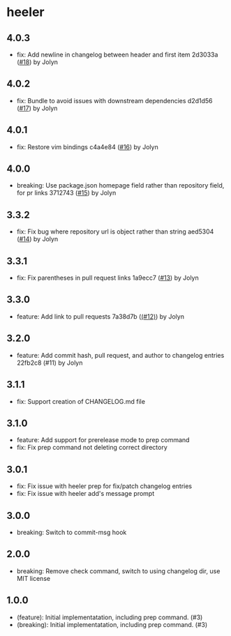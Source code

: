 # heeler

## 4.0.3

- fix: Add newline in changelog between header and first item 2d3033a ([#18](https://github.com/single-spa/heeler/pull/18)) by Jolyn

## 4.0.2

- fix: Bundle to avoid issues with downstream dependencies d2d1d56 ([#17](https://github.com/single-spa/heeler/pull/17)) by Jolyn

## 4.0.1

- fix: Restore vim bindings c4a4e84 ([#16](https://github.com/single-spa/heeler/pull/16)) by Jolyn

## 4.0.0

- breaking: Use package.json homepage field rather than repository field, for pr links 3712743 ([#15](https://github.com/single-spa/heeler/pull/15)) by Jolyn

## 3.3.2

- fix: Fix bug where repository url is object rather than string aed5304 ([#14](https://github.com/single-spa/heeler/pull/14)) by Jolyn

## 3.3.1

- fix: Fix parentheses in pull request links 1a9ecc7 ([#13](https://github.com/single-spa/heeler/pull/13)) by Jolyn

## 3.3.0

- feature: Add link to pull requests 7a38d7b ([(#12)](https://github.com/single-spa/heeler/pull/12)) by Jolyn

## 3.2.0

- feature: Add commit hash, pull request, and author to changelog entries 22fb2c8 (#11) by Jolyn

## 3.1.1

- fix: Support creation of CHANGELOG.md file

## 3.1.0

- feature: Add support for prerelease mode to prep command
- fix: Fix prep command not deleting correct directory

## 3.0.1

- fix: Fix issue with heeler prep for fix/patch changelog entries
- fix: Fix issue with heeler add's message prompt

## 3.0.0

- breaking: Switch to commit-msg hook

## 2.0.0

- breaking: Remove check command, switch to using changelog dir, use MIT license

## 1.0.0

- (feature): Initial implementatation, including prep command. (#3)
- (breaking): Initial implementatation, including prep command. (#3)
